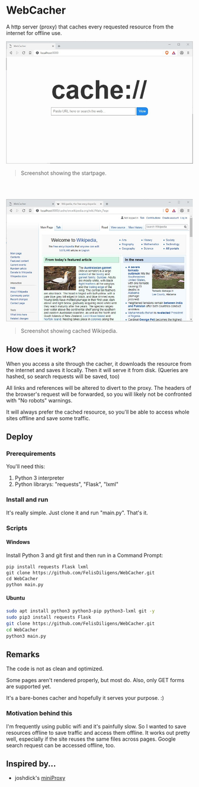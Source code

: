 # WebCacher
A http server (proxy) that caches every requested resource from the internet for offline use.

![Screenshot](https://github.com/FelisDiligens/WebCacher/raw/master/screenshots/index.jpg)
> Screenshot showing the startpage.

<br><br>

![Screenshot](https://github.com/FelisDiligens/WebCacher/raw/master/screenshots/wiki.jpg)
> Screenshot showing cached Wikipedia.

## How does it work?
When you access a site through the cacher, it downloads the resource from the internet and saves it locally.
Then it will serve it from disk. (Queries are hashed, so search requests will be saved, too)

All links and references will be altered to divert to the proxy.
The headers of the browser's request will be forwarded, so you will likely not be confronted with "No robots" warnings.

It will always prefer the cached resource, so you'll be able to access whole sites offline and save some traffic.

## Deploy
### Prerequirements
You'll need this:
1. Python 3 interpreter
2. Python librarys: "requests", "Flask", "lxml"

### Install and run
It's really simple.
Just clone it and run "main.py".
That's it.

### Scripts
#### Windows
Install Python 3 and git first and then run in a Command Prompt:
```batch
pip install requests Flask lxml
git clone https://github.com/FelisDiligens/WebCacher.git
cd WebCacher
python main.py
```

#### Ubuntu
```bash
sudo apt install python3 python3-pip python3-lxml git -y
sudo pip3 install requests Flask
git clone https://github.com/FelisDiligens/WebCacher.git
cd WebCacher
python3 main.py
```

## Remarks
The code is not as clean and optimized.

Some pages aren't rendered properly, but most do.
Also, only GET forms are supported yet.

It's a bare-bones cacher and hopefully it serves your purpose. :)

### Motivation behind this
I'm frequently using public wifi and it's painfully slow.
So I wanted to save resources offline to save traffic and access them offline.
It works out pretty well, especially if the site reuses the same files across pages.
Google search request can be accessed offline, too.

## Inspired by...
* joshdick's [miniProxy](https://github.com/joshdick/miniProxy)
